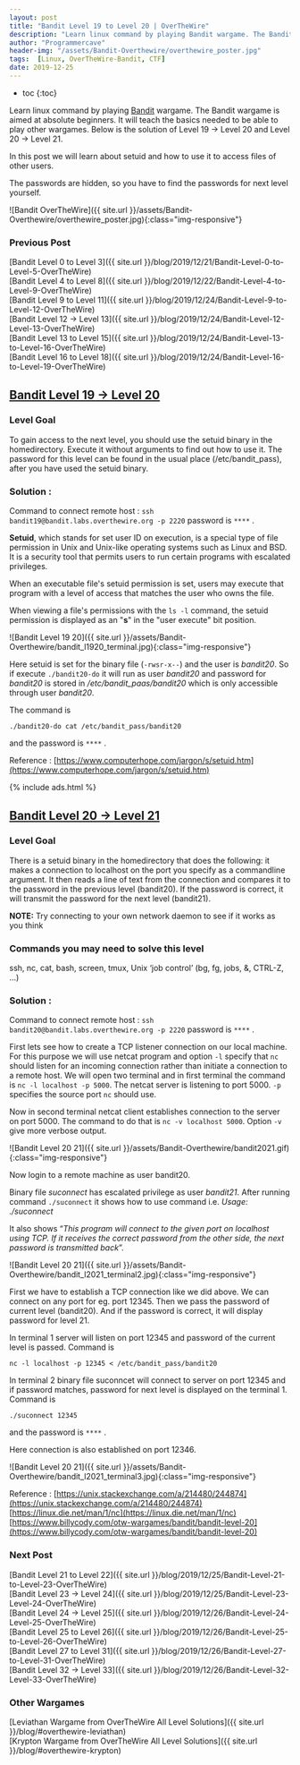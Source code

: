 ```yaml
---
layout: post
title: "Bandit Level 19 to Level 20 | OverTheWire"
description: "Learn linux command by playing Bandit wargame. The Bandit wargame is aimed at absolute beginners. It will teach the basics needed to be able to play other wargames. Below is the solution of Level 19 → Level 20 and Level 20 → Level 21. In this post we will learn about setuid and how to use it to access files of other users. The passwords are hidden, so you have to find the passwords for next level yourself."
author: "Programmercave"
header-img: "/assets/Bandit-Overthewire/overthewire_poster.jpg"
tags:  [Linux, OverTheWire-Bandit, CTF]
date: 2019-12-25
---
```

* toc
{:toc}

Learn linux command by playing [Bandit](https://overthewire.org/wargames/bandit/) wargame. The Bandit wargame is aimed at absolute beginners. It will teach the basics needed to be able to play other wargames. Below is the solution of Level 19 → Level 20 and Level 20 → Level 21. 

In this post we will learn about setuid and how to use it to access files of other users.

The passwords are hidden, so you have to find the passwords for next level yourself.

![Bandit OverTheWire]({{ site.url }}/assets/Bandit-Overthewire/overthewire_poster.jpg){:class="img-responsive"}

### Previous Post

[Bandit Level 0 to Level 3]({{ site.url }}/blog/2019/12/21/Bandit-Level-0-to-Level-5-OverTheWire)<br/>
[Bandit Level 4 to Level 8]({{ site.url }}/blog/2019/12/22/Bandit-Level-4-to-Level-9-OverTheWire)<br/>
[Bandit Level 9 to Level 11]({{ site.url }}/blog/2019/12/24/Bandit-Level-9-to-Level-12-OverTheWire)<br/>
[Bandit Level 12 → Level 13]({{ site.url }}/blog/2019/12/24/Bandit-Level-12-Level-13-OverTheWire)<br/>
[Bandit Level 13 to Level 15]({{ site.url }}/blog/2019/12/24/Bandit-Level-13-to-Level-16-OverTheWire)<br/>
[Bandit Level 16 to Level 18]({{ site.url }}/blog/2019/12/24/Bandit-Level-16-to-Level-19-OverTheWire)<br/>

## [Bandit Level 19 → Level 20](https://overthewire.org/wargames/bandit/bandit20.html)

### Level Goal

To gain access to the next level, you should use the setuid binary in the homedirectory. Execute it without arguments to find out how to use it. The password for this level can be found in the usual place (/etc/bandit_pass), after you have used the setuid binary.

### Solution : 

Command to connect remote host : `ssh bandit19@bandit.labs.overthewire.org -p 2220` password is `****` .

**Setuid**, which stands for set user ID on execution, is a special type of file permission in Unix and Unix-like operating systems such as Linux and BSD. It is a security tool that permits users to run certain programs with escalated privileges.

When an executable file's setuid permission is set, users may execute that program with a level of access that matches the user who owns the file.

When viewing a file's permissions with the `ls -l` command, the setuid permission is displayed as an "**s**" in the "user execute" bit position.

![Bandit Level 19 20]({{ site.url }}/assets/Bandit-Overthewire/bandit_l1920_terminal.jpg){:class="img-responsive"}

Here setuid is set for the binary file (`-rwsr-x--`) and the user is *bandit20*. So if execute `./bandit20-do` it will run as user *bandit20* and password for *bandit20* is stored in */etc/bandit_paas/bandit20* which is only accessible through user *bandit20*.

The command is 
```
./bandit20-do cat /etc/bandit_pass/bandit20
```

and the password is `****` .

Reference : [https://www.computerhope.com/jargon/s/setuid.htm](https://www.computerhope.com/jargon/s/setuid.htm)

{% include ads.html %}<br/>

## [Bandit Level 20 → Level 21](https://overthewire.org/wargames/bandit/bandit21.html)

### Level Goal

There is a setuid binary in the homedirectory that does the following: it makes a connection to localhost on the port you specify as a commandline argument. It then reads a line of text from the connection and compares it to the password in the previous level (bandit20). If the password is correct, it will transmit the password for the next level (bandit21).

**NOTE:** Try connecting to your own network daemon to see if it works as you think

### Commands you may need to solve this level

ssh, nc, cat, bash, screen, tmux, Unix ‘job control’ (bg, fg, jobs, &, CTRL-Z, …)

### Solution : 

Command to connect remote host : `ssh bandit20@bandit.labs.overthewire.org -p 2220` password is `****` .

First lets see how to create a TCP listener connection on our local machine. For this purpose we will use netcat program and option `-l` specify that `nc` should listen for an incoming connection rather than initiate a connection to a remote host. We will open two terminal and in first terminal the command is `nc -l localhost -p 5000`. The netcat server is listening to port 5000. `-p` specifies the source port `nc` should use.

Now in second terminal netcat client establishes connection to the server on port 5000. The command to do that is `nc -v localhost 5000`. Option `-v` give more verbose output. 

![Bandit Level 20 21]({{ site.url }}/assets/Bandit-Overthewire/bandit2021.gif){:class="img-responsive"}

Now login to a remote machine as user bandit20.

Binary file *suconnect* has escalated privilege as user *bandit21*. After running command `./suconnect` it shows how to use command i.e. *Usage: ./suconnect* <portnumber>

It also shows “*This program will connect to the given port on localhost using TCP. If it receives the correct password from the other side, the next password is transmitted back*”.

![Bandit Level 20 21]({{ site.url }}/assets/Bandit-Overthewire/bandit_l2021_terminal2.jpg){:class="img-responsive"}

First we have to establish a TCP connection like we did above. We can connect on any port for eg. port 12345. Then we pass the password of current level (bandit20). And if the password is correct, it will display password for level 21.

In terminal 1 server will listen on port 12345 and password of the current level is passed. Command is
```
nc -l localhost -p 12345 < /etc/bandit_pass/bandit20
```

In terminal 2 binary file suconncet will connect to server on port 12345 and if password matches, password for next level is displayed on the terminal 1. Command is 
```
./suconnect 12345
```

and the password is `****` .

Here connection is also established on port 12346.

![Bandit Level 20 21]({{ site.url }}/assets/Bandit-Overthewire/bandit_l2021_terminal3.jpg){:class="img-responsive"}

Reference : [https://unix.stackexchange.com/a/214480/244874](https://unix.stackexchange.com/a/214480/244874)<br/>
[https://linux.die.net/man/1/nc](https://linux.die.net/man/1/nc)<br/>
[https://www.billycody.com/otw-wargames/bandit/bandit-level-20](https://www.billycody.com/otw-wargames/bandit/bandit-level-20)<br/>

### Next Post

[Bandit Level 21 to Level 22]({{ site.url }}/blog/2019/12/25/Bandit-Level-21-to-Level-23-OverTheWire)
<br/>
[Bandit Level 23 → Level 24]({{ site.url }}/blog/2019/12/25/Bandit-Level-23-Level-24-OverTheWire)<br/>
[Bandit Level 24 → Level 25]({{ site.url }}/blog/2019/12/26/Bandit-Level-24-Level-25-OverTheWire)<br/>
[Bandit Level 25 to Level 26]({{ site.url }}/blog/2019/12/26/Bandit-Level-25-to-Level-26-OverTheWire)<br/>
[Bandit Level 27 to Level 31]({{ site.url }}/blog/2019/12/26/Bandit-Level-27-to-Level-31-OverTheWire)<br/>
[Bandit Level 32 → Level 33]({{ site.url }}/blog/2019/12/26/Bandit-Level-32-Level-33-OverTheWire)<br/>

### Other Wargames
[Leviathan Wargame from OverTheWire All Level Solutions]({{ site.url }}/blog/#overthewire-leviathan)<br/> 
[Krypton Wargame from OverTheWire All Level Solutions]({{ site.url }}/blog/#overthewire-krypton)<br/>
